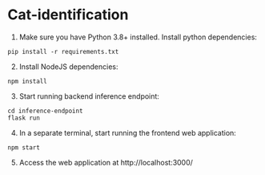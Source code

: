 # Cat-identification
1. Make sure you have Python 3.8+ installed. Install python dependencies:
```
pip install -r requirements.txt
```
2. Install NodeJS dependencies:
```
npm install
```
3. Start running backend inference endpoint:
```
cd inference-endpoint
flask run
```
4. In a separate terminal, start running the frontend web application:
```
npm start
```
5. Access the web application at http://localhost:3000/
